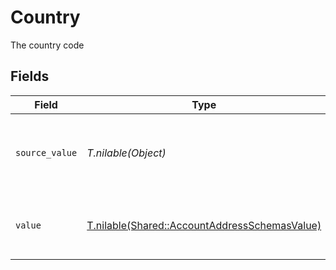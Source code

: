 # Country

The country code


## Fields

| Field                                                                                              | Type                                                                                               | Required                                                                                           | Description                                                                                        | Example                                                                                            |
| -------------------------------------------------------------------------------------------------- | -------------------------------------------------------------------------------------------------- | -------------------------------------------------------------------------------------------------- | -------------------------------------------------------------------------------------------------- | -------------------------------------------------------------------------------------------------- |
| `source_value`                                                                                     | *T.nilable(Object)*                                                                                | :heavy_minus_sign:                                                                                 | The source value of the ISO 3166-1 alpha-2 code of the country.                                    | GB                                                                                                 |
| `value`                                                                                            | [T.nilable(Shared::AccountAddressSchemasValue)](../../models/shared/accountaddressschemasvalue.md) | :heavy_minus_sign:                                                                                 | The ISO 3166-1 alpha-2 code of the country.                                                        | GB                                                                                                 |